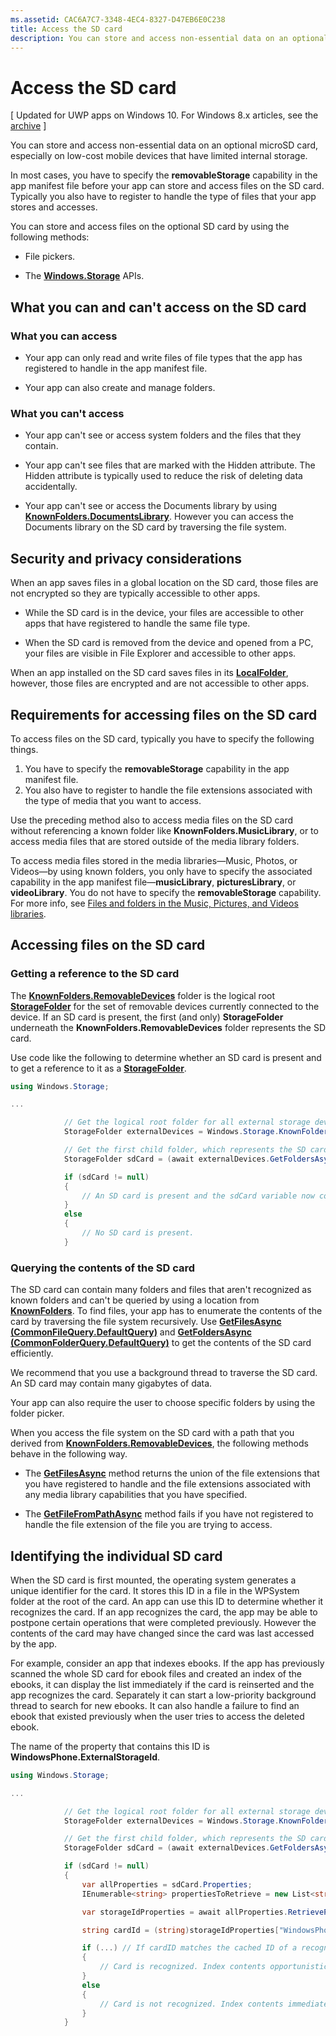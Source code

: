 ```yaml
---
ms.assetid: CAC6A7C7-3348-4EC4-8327-D47EB6E0C238
title: Access the SD card
description: You can store and access non-essential data on an optional microSD card, especially on low-cost mobile devices that have limited internal storage.
---
```

# Access the SD card

\[ Updated for UWP apps on Windows 10. For Windows 8.x articles, see the [archive](http://go.microsoft.com/fwlink/p/?linkid=619132) \]


You can store and access non-essential data on an optional microSD card, especially on low-cost mobile devices that have limited internal storage.

In most cases, you have to specify the **removableStorage** capability in the app manifest file before your app can store and access files on the SD card. Typically you also have to register to handle the type of files that your app stores and accesses.

You can store and access files on the optional SD card by using the following methods:

- File pickers.

- The [**Windows.Storage**](https://msdn.microsoft.com/library/windows/apps/br227346) APIs.

## What you can and can't access on the SD card

### What you can access

- Your app can only read and write files of file types that the app has registered to handle in the app manifest file.

- Your app can also create and manage folders.

### What you can't access

- Your app can't see or access system folders and the files that they contain.

- Your app can't see files that are marked with the Hidden attribute. The Hidden attribute is typically used to reduce the risk of deleting data accidentally.

- Your app can't see or access the Documents library by using [**KnownFolders.DocumentsLibrary**](https://msdn.microsoft.com/library/windows/apps/br227152). However you can access the Documents library on the SD card by traversing the file system.

## Security and privacy considerations

When an app saves files in a global location on the SD card, those files are not encrypted so they are typically accessible to other apps.

- While the SD card is in the device, your files are accessible to other apps that have registered to handle the same file type.

- When the SD card is removed from the device and opened from a PC, your files are visible in File Explorer and accessible to other apps.

When an app installed on the SD card saves files in its [**LocalFolder**](https://msdn.microsoft.com/library/windows/apps/br241621), however, those files are encrypted and are not accessible to other apps.

## Requirements for accessing files on the SD card

To access files on the SD card, typically you have to specify the following things.

1.  You have to specify the **removableStorage** capability in the app manifest file.
2.  You also have to register to handle the file extensions associated with the type of media that you want to access.

Use the preceding method also to access media files on the SD card without referencing a known folder like **KnownFolders.MusicLibrary**, or to access media files that are stored outside of the media library folders.

To access media files stored in the media libraries—Music, Photos, or Videos—by using known folders, you only have to specify the associated capability in the app manifest file—**musicLibrary**, **picturesLibrary**, or **videoLibrary**. You do not have to specify the **removableStorage** capability. For more info, see [Files and folders in the Music, Pictures, and Videos libraries](quickstart-managing-folders-in-the-music-pictures-and-videos-libraries.md).

## Accessing files on the SD card

### Getting a reference to the SD card

The [**KnownFolders.RemovableDevices**](https://msdn.microsoft.com/library/windows/apps/br227158) folder is the logical root [**StorageFolder**](https://msdn.microsoft.com/library/windows/apps/br227230) for the set of removable devices currently connected to the device. If an SD card is present, the first (and only) **StorageFolder** underneath the **KnownFolders.RemovableDevices** folder represents the SD card.

Use code like the following to determine whether an SD card is present and to get a reference to it as a [**StorageFolder**](https://msdn.microsoft.com/library/windows/apps/br227230).

```csharp
using Windows.Storage;

...

            // Get the logical root folder for all external storage devices.
            StorageFolder externalDevices = Windows.Storage.KnownFolders.RemovableDevices;

            // Get the first child folder, which represents the SD card.
            StorageFolder sdCard = (await externalDevices.GetFoldersAsync()).FirstOrDefault();

            if (sdCard != null)
            {
                // An SD card is present and the sdCard variable now contains a reference to it.
            }
            else
            {
                // No SD card is present.
            }
```

### Querying the contents of the SD card

The SD card can contain many folders and files that aren't recognized as known folders and can't be queried by using a location from [**KnownFolders**](https://msdn.microsoft.com/library/windows/apps/br227151). To find files, your app has to enumerate the contents of the card by traversing the file system recursively. Use [**GetFilesAsync (CommonFileQuery.DefaultQuery)**](https://msdn.microsoft.com/library/windows/apps/br227274) and [**GetFoldersAsync (CommonFolderQuery.DefaultQuery)**](https://msdn.microsoft.com/library/windows/apps/br227281) to get the contents of the SD card efficiently.

We recommend that you use a background thread to traverse the SD card. An SD card may contain many gigabytes of data.

Your app can also require the user to choose specific folders by using the folder picker.

When you access the file system on the SD card with a path that you derived from [**KnownFolders.RemovableDevices**](https://msdn.microsoft.com/library/windows/apps/br227158), the following methods behave in the following way.

-   The [**GetFilesAsync**](https://msdn.microsoft.com/library/windows/apps/br227273) method returns the union of the file extensions that you have registered to handle and the file extensions associated with any media library capabilities that you have specified.

-   The [**GetFileFromPathAsync**](https://msdn.microsoft.com/library/windows/apps/br227206) method fails if you have not registered to handle the file extension of the file you are trying to access.

## Identifying the individual SD card

When the SD card is first mounted, the operating system generates a unique identifier for the card. It stores this ID in a file in the WPSystem folder at the root of the card. An app can use this ID to determine whether it recognizes the card. If an app recognizes the card, the app may be able to postpone certain operations that were completed previously. However the contents of the card may have changed since the card was last accessed by the app.

For example, consider an app that indexes ebooks. If the app has previously scanned the whole SD card for ebook files and created an index of the ebooks, it can display the list immediately if the card is reinserted and the app recognizes the card. Separately it can start a low-priority background thread to search for new ebooks. It can also handle a failure to find an ebook that existed previously when the user tries to access the deleted ebook.

The name of the property that contains this ID is **WindowsPhone.ExternalStorageId**.

```csharp
using Windows.Storage;

...

            // Get the logical root folder for all external storage devices.
            StorageFolder externalDevices = Windows.Storage.KnownFolders.RemovableDevices;

            // Get the first child folder, which represents the SD card.
            StorageFolder sdCard = (await externalDevices.GetFoldersAsync()).FirstOrDefault();

            if (sdCard != null)
            {
                var allProperties = sdCard.Properties;
                IEnumerable<string> propertiesToRetrieve = new List<string> { "WindowsPhone.ExternalStorageId" };

                var storageIdProperties = await allProperties.RetrievePropertiesAsync(propertiesToRetrieve);

                string cardId = (string)storageIdProperties["WindowsPhone.ExternalStorageId"];

                if (...) // If cardID matches the cached ID of a recognized card.
                {
                    // Card is recognized. Index contents opportunistically.
                }
                else
                {
                    // Card is not recognized. Index contents immediately.
                }
            }
```

 

 




